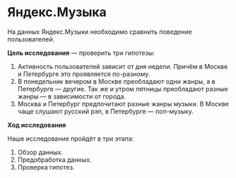 # Яндекс.Музыка
На данных Яндекс.Музыки необходимо сравнить поведение пользователей.

**Цель исследования** — проверить три гипотезы:
1. Активность пользователей зависит от дня недели. Причём в Москве и Петербурге это проявляется по-разному.
2. В понедельник вечером в Москве преобладают одни жанры, а в Петербурге — другие. Так же и утром пятницы преобладают разные жанры — в зависимости от города. 
3. Москва и Петербург предпочитают разные жанры музыки. В Москве чаще слушают  русский рэп, в Петербурге — поп-музыку.

**Ход исследования**
 
Наше исследование пройдёт в три этапа:
 1. Обзор данных.
 2. Предобработка данных.
 3. Проверка гипотез.


